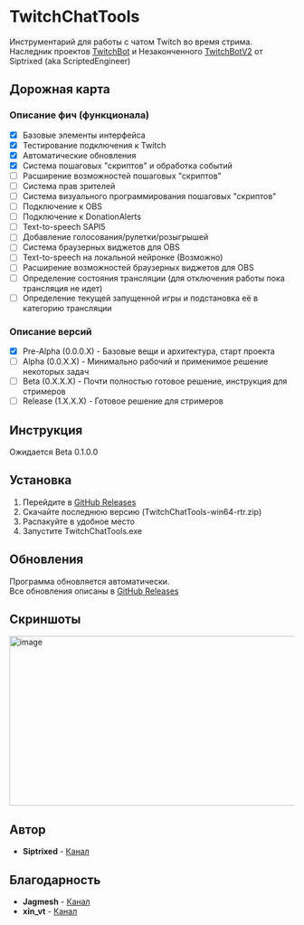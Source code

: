 # TwitchChatTools

Инструментарий для работы с чатом Twitch во время стрима. <br>
Наследник проектов [TwitchBot](https://github.com/ScriptedEngineer/TwitchBot) и Незаконченного [TwitchBotV2](https://github.com/Siptrixed/TwitchBotV2) от Siptrixed (aka ScriptedEngineer)

## Дорожная карта

### Описание фич (функционала)
- [x] Базовые элементы интерфейса
- [x] Тестирование подключения к Twitch
- [x] Автоматические обновления
- [x] Система пошаговых "скриптов" и обработка событий
- [ ] Расширение возможностей пошаговых "скриптов"
- [ ] Система прав зрителей
- [ ] Система визуального программирования пошаговых "скриптов"
- [ ] Подключение к OBS
- [ ] Подключение к DonationAlerts
- [ ] Text-to-speech SAPI5
- [ ] Добавление голосования/рулетки/розыгрышей
- [ ] Система браузерных виджетов для OBS
- [ ] Text-to-speech на локальной нейронке (Возможно)
- [ ] Расширение возможностей браузерных виджетов для OBS
- [ ] Определение состояния трансляции (для отключения работы пока трансляция не идет)
- [ ] Определение текущей запущенной игры и подстановка её в категорию трансляции

### Описание версий
- [x] Pre-Alpha (0.0.0.X) - Базовые вещи и архитектура, старт проекта
- [ ] Alpha (0.0.X.X) - Минимально рабочий и применимое решение некоторых задач
- [ ] Beta (0.X.X.X) - Почти полностью готовое решение, инструкция для стримеров
- [ ] Release (1.X.X.X) - Готовое решение для стримеров
  
## Инструкция

Ожидается Beta 0.1.0.0

## Установка

1. Перейдите в [GitHub Releases](https://github.com/Siptrixed/TwitchChatTools/releases)
1. Cкачайте последнюю версию (TwitchChatTools-win64-rtr.zip)
2. Распакуйте в удобное место
1. Запустите TwitchChatTools.exe

## Обновления

Программа обновляется автоматически. <br>
Все обновления описаны в [GitHub Releases](https://github.com/Siptrixed/TwitchChatTools/releases)

## Скриншоты

<img width="600" height="300" alt="image" src="https://github.com/user-attachments/assets/53ce1810-f1bc-4429-a349-68c25200cb88" />

## Автор

* **Siptrixed** - [Канал](https://www.twitch.tv/siptrixed)

## Благодарность

* **Jagmesh** - [Канал](https://www.twitch.tv/jagmesh)
* **xin_vt** - [Канал](https://www.twitch.tv/xin_vt)
